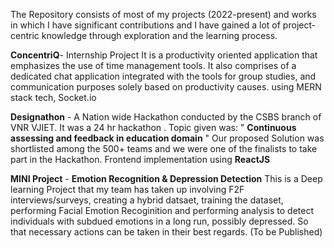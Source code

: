 The Repository consists of most of my projects (2022-present) and works in which I have significant 
contributions and I have gained a lot of project-centric knowledge through exploration
and the learning process.


**ConcentriQ**- Internship Project
It is a productivity oriented application that emphasizes the use of time management tools.
It also comprises of a dedicated chat application integrated with the tools for group studies,
and communication purposes solely based on productivity causes.
using MERN stack tech, Socket.io

**Designathon** - 
A Nation wide Hackathon conducted by the CSBS branch of VNR VJIET.
It was a 24 hr hackathon .
Topic given was: " **Continuous assessing and feedback in education domain** "
Our proposed Solution was shortlisted among the 500+ teams and we were one of the finalists 
to take part in the Hackathon.
Frontend implementation using **ReactJS**

**MINI Project** - **Emotion Recognition & Depression Detection**
This is a Deep learning Project that my team has taken up involving F2F interviews/surveys, creating a hybrid datsaet, 
training the dataset, performing Facial Emotion Recoginition and performing analysis to detect individuals with 
subdued emotions in a long run, possibly depressed. So that necessary actions can be taken in their best regards.
(To be Published)

